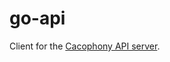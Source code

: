 # go-api

Client for the [Cacophony API server](https://github.com/TheCacophonyProject/cacophony-api).

